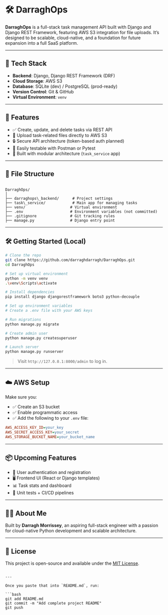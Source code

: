 # 🛠️ DarraghOps

**DarraghOps** is a full-stack task management API built with Django and Django REST Framework, featuring AWS S3 integration for file uploads. It’s designed to be scalable, cloud-native, and a foundation for future expansion into a full SaaS platform.

---

## 🚀 Tech Stack

- **Backend**: Django, Django REST Framework (DRF)
- **Cloud Storage**: AWS S3
- **Database**: SQLite (dev) / PostgreSQL (prod-ready)
- **Version Control**: Git & GitHub
- **Virtual Environment**: `venv`

---

## 🧩 Features

- ✅ Create, update, and delete tasks via REST API
- 📂 Upload task-related files directly to AWS S3
- 🔒 Secure API architecture (token-based auth planned)
- 🧪 Easily testable with Postman or Pytest
- 🌱 Built with modular architecture (`task_service` app)

---

## 📁 File Structure

```

DarraghOps/
│
├── darraghops\_backend/      # Project settings
├── task\_service/            # Main app for managing tasks
├── venv/                    # Virtual environment
├── .env                     # Environment variables (not committed)
├── .gitignore               # Git tracking rules
├── manage.py                # Django entry point

````

---

## 🛠️ Getting Started (Local)

```bash
# Clone the repo
git clone https://github.com/darraghdarragh/DarraghOps.git
cd DarraghOps

# Set up virtual environment
python -m venv venv
.\venv\Scripts\activate

# Install dependencies
pip install django djangorestframework boto3 python-decouple

# Set up environment variables
# Create a .env file with your AWS keys

# Run migrations
python manage.py migrate

# Create admin user
python manage.py createsuperuser

# Launch server
python manage.py runserver
````

> Visit `http://127.0.0.1:8000/admin` to log in.

---

## ☁️ AWS Setup

Make sure you:

* ✅ Create an S3 bucket
* ✅ Enable programmatic access
* ✅ Add the following to your `.env` file:

```ini
AWS_ACCESS_KEY_ID=your_key
AWS_SECRET_ACCESS_KEY=your_secret
AWS_STORAGE_BUCKET_NAME=your_bucket_name
```

---

## 📦 Upcoming Features

* 🔐 User authentication and registration
* 🖥️ Frontend UI (React or Django templates)
* 📊 Task stats and dashboard
* 🧪 Unit tests + CI/CD pipelines

---

## 🙋‍♂️ About Me

Built by **Darragh Morrissey**, an aspiring full-stack engineer with a passion for cloud-native Python development and scalable architecture.

---

## 📄 License

This project is open-source and available under the [MIT License](LICENSE).

````

---

Once you paste that into `README.md`, run:

```bash
git add README.md
git commit -m "Add complete project README"
git push
````
